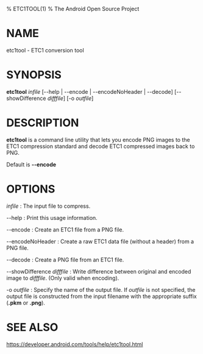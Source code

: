 % ETC1TOOL(1)
% The Android Open Source Project

# NAME

etc1tool - ETC1 conversion tool

# SYNOPSIS

**etc1tool** _infile_ [--help | --encode | --encodeNoHeader | --decode] [--showDifference _difffile_] [-o _outfile_]

# DESCRIPTION

**etc1tool** is a command line utility that lets you encode PNG images to the
ETC1 compression standard and decode ETC1 compressed images back to PNG.

Default is **--encode**

# OPTIONS

_infile_
: The input file to compress.

--help
: Print this usage information.

--encode
: Create an ETC1 file from a PNG file.

--encodeNoHeader
: Create a raw ETC1 data file (without a header) from a PNG file.

--decode
: Create a PNG file from an ETC1 file.

--showDifference _difffile_
: Write difference between original and encoded image to _difffile_. (Only valid
  when encoding).

-o _outfile_
: Specify the name of the output file. If _outfile_ is not specified, the output
  file is constructed from the input filename with the appropriate suffix
  (**.pkm** or **.png**).

# SEE ALSO

https://developer.android.com/tools/help/etc1tool.html